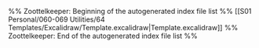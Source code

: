 %% Zoottelkeeper: Beginning of the autogenerated index file list  %%
 [[S01 Personal/060-069 Utilities/64 Templates/Excalidraw/Template.excalidraw|Template.excalidraw]]
%% Zoottelkeeper: End of the autogenerated index file list  %%
